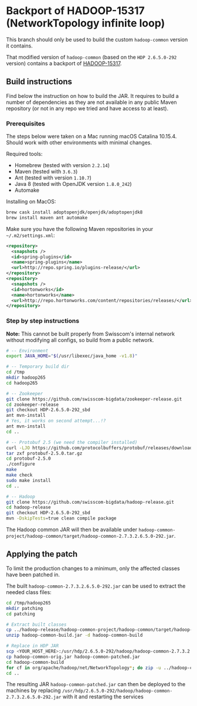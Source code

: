 # Backport of HADOOP-15317 (NetworkTopology infinite loop)

This branch should only be used to build the custom `hadoop-common` version it contains.

That modified version of `hadoop-common` (based on the `HDP 2.6.5.0-292` version)
contains a backport of [HADOOP-15317](https://issues.apache.org/jira/browse/HADOOP-15317).

## Build instructions

Find below the instruction on how to build the JAR. It requires to build a
number of dependencies as they are not available in any public Maven repository
(or not in any repo we tried and have access to at least).

### Prerequisites

The steps below were taken on a Mac running macOS Catalina 10.15.4. Should work
with other environments with minimal changes.

Required tools:

* Homebrew (tested with version `2.2.14`)
* Maven (tested with `3.6.3`)
* Ant (tested with version `1.10.7`)
* Java 8 (tested with OpenJDK version `1.8.0_242`)
* Automake

Installing on MacOS:

```bash
brew cask install adoptopenjdk/openjdk/adoptopenjdk8
brew install maven ant automake
```

Make sure you have the following Maven repositories in your `~/.m2/settings.xml`:

```xml
<repository>
  <snapshots />
  <id>spring-plugins</id>
  <name>spring-plugins</name>
  <url>http://repo.spring.io/plugins-release/</url>
</repository>
<repository>
  <snapshots />
  <id>hortonworks</id>
  <name>hortonworks</name>
  <url>http://repo.hortonworks.com/content/repositories/releases/</url>
</repository>
```

### Step by step instructions

**Note:** This cannot be built properly from Swisscom's internal network without
modifying all configs, so build from a public network.

```bash
# -- Environment
export JAVA_HOME="$(/usr/libexec/java_home -v1.8)"

# -- Temporary build dir
cd /tmp
mkdir hadoop265
cd hadoop265

# -- Zookeeper
git clone https://github.com/swisscom-bigdata/zookeeper-release.git
cd zookeeper-release
git checkout HDP-2.6.5.0-292_sbd
ant mvn-install
# Yes, it works on second attempt...!?
ant mvn-install
cd ..

# -- Protobuf 2.5 (we need the compiler installed)
curl -LJO https://github.com/protocolbuffers/protobuf/releases/download/v2.5.0/protobuf-2.5.0.tar.gz
tar zxf protobuf-2.5.0.tar.gz
cd protobuf-2.5.0
./configure
make
make check
sudo make install
cd ..

# -- Hadoop
git clone https://github.com/swisscom-bigdata/hadoop-release.git
cd hadoop-release
git checkout HDP-2.6.5.0-292_sbd
mvn -DskipTests=true clean compile package
```

The Hadoop common JAR will then be available under
`hadoop-common-project/hadoop-common/target/hadoop-common-2.7.3.2.6.5.0-292.jar`.

## Applying the patch

To limit the production changes to a minimum, only the affected classes have
been patched in.

The built `hadoop-common-2.7.3.2.6.5.0-292.jar` can be used to extract the
needed class files:

```bash
cd /tmp/hadoop265
mkdir patching
cd patching

# Extract built classes
cp ../hadoop-release/hadoop-common-project/hadoop-common/target/hadoop-common-2.7.3.2.6.5.0-292.jar hadoop-common-build.jar
unzip hadoop-common-build.jar -d hadoop-common-build

# Replace in HDP JAR
scp <YOUR_HOST_HERE>:/usr/hdp/2.6.5.0-292/hadoop/hadoop-common-2.7.3.2.6.5.0-292.jar hadoop-common-orig.jar
cp hadoop-common-orig.jar hadoop-common-patched.jar
cd hadoop-common-build
for cf in org/apache/hadoop/net/NetworkTopology*; do zip -u ../hadoop-common-patched.jar $cf; done
cd ..
```

The resulting JAR `hadoop-common-patched.jar` can then be deployed to the
machines by replacing
`/usr/hdp/2.6.5.0-292/hadoop/hadoop-common-2.7.3.2.6.5.0-292.jar` with it and
restarting the services
